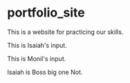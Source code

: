 # portfolio_site

This is a website for practicing our skills.

This is Isaiah's input.

This is Monil's input.

Isaiah is Boss big one Not.
